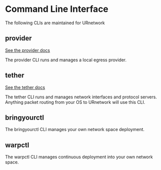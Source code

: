 
# Command Line Interface

The following CLIs are maintained for URnetwork

## provider

[See the provider docs]()

The provider CLI runs and manages a local egress provider.


## tether

[See the tether docs]()

The tether CLI runs and manages network interfaces and protocol servers. Anything packet routing from your OS to URnetwork will use this CLI.


## bringyourctl

The bringyourctl CLI manages your own network space deployment.


## warpctl

The warpctl CLI manages continuous deployment into your own network space.









